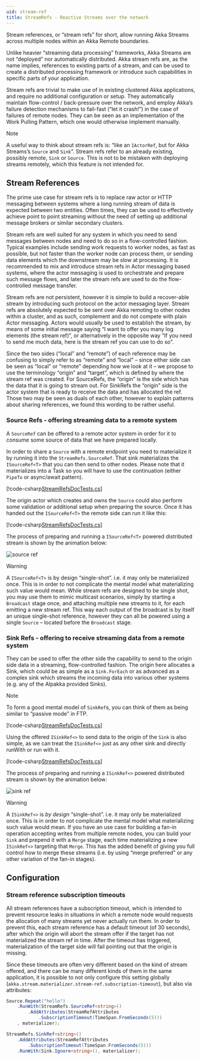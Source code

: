 ```yaml
---
uid: stream-ref
title: StreamRefs - Reactive Streams over the network
---
```


Stream references, or “stream refs” for short, allow running Akka Streams across multiple nodes within an Akka Remote boundaries.

Unlike heavier “streaming data processing” frameworks, Akka Streams are not “deployed” nor automatically distributed. Akka stream refs are, as the name implies, references to existing parts of a stream, and can be used to create a distributed processing framework or introduce such capabilities in specific parts of your application.

Stream refs are trivial to make use of in existing clustered Akka applications, and require no additional configuration or setup. They automatically maintain flow-control / back-pressure over the network, and employ Akka’s failure detection mechanisms to fail-fast (“let it crash!”) in the case of failures of remote nodes. They can be seen as an implementation of the Work Pulling Pattern, which one would otherwise implement manually.

> [!NOTE]
> A useful way to think about stream refs is: “like an `IActorRef`, but for Akka Streams’s `Source` and `Sink`”. Stream refs refer to an already existing, possibly remote, `Sink` or `Source`. This is not to be mistaken with deploying streams remotely, which this feature is not intended for.

## Stream References

The prime use case for stream refs is to replace raw actor or HTTP messaging between systems where a long running stream of data is expected between two entities. Often times, they can be used to effectively achieve point to point streaming without the need of setting up additional message brokers or similar secondary clusters.

Stream refs are well suited for any system in which you need to send messages between nodes and need to do so in a flow-controlled fashion. Typical examples include sending work requests to worker nodes, as fast as possible, but not faster than the worker node can process them, or sending data elements which the downstream may be slow at processing. It is recommended to mix and introduce stream refs in Actor messaging based systems, where the actor messaging is used to orchestrate and prepare such message flows, and later the stream refs are used to do the flow-controlled message transfer.

Stream refs are not persistent, however it is simple to build a recover-able stream by introducing such protocol on the actor messaging layer. Stream refs are absolutely expected to be sent over Akka remoting to other nodes within a cluster, and as such, complement and do not compete with plain Actor messaging. Actors would usually be used to establish the stream, by means of some initial message saying “I want to offer you many log elements (the stream ref)”, or alternatively in the opposite way “If you need to send me much data, here is the stream ref you can use to do so”.

Since the two sides (“local” and “remote”) of each reference may be confusing to simply refer to as “remote” and “local” – since either side can be seen as “local” or “remote” depending how we look at it – we propose to use the terminology “origin” and “target”, which is defined by where the stream ref was created. For SourceRefs, the “origin” is the side which has the data that it is going to stream out. For SinkRefs the “origin” side is the actor system that is ready to receive the data and has allocated the ref. Those two may be seen as duals of each other, however to explain patterns about sharing references, we found this wording to be rather useful.

### Source Refs - offering streaming data to a remote system

A `SourceRef` can be offered to a remote actor system in order for it to consume some source of data that we have prepared locally.

In order to share a `Source` with a remote endpoint you need to materialize it by running it into the `StreamRefs.SourceRef`. That sink materializes the `ISourceRef<T>` that you can then send to other nodes. Please note that it materializes into a Task so you will have to use the continuation (either `PipeTo` or async/await pattern).

[!code-csharp[StreamRefsDocTests.cs](../../../src/core/Akka.Docs.Tests/Streams/StreamRefsDocTests.cs?name=data-source-actor)]

The origin actor which creates and owns the `Source` could also perform some validation or additional setup when preparing the source. Once it has handed out the `ISourceRef<T>` the remote side can run it like this:

[!code-csharp[StreamRefsDocTests.cs](../../../src/core/Akka.Docs.Tests/Streams/StreamRefsDocTests.cs?name=source-ref-materialization)]

The process of preparing and running a `ISourceRef<T>` powered distributed stream is shown by the animation below:

![source ref](/images/source-ref-animation.gif)

> [!WARNING]
> A `ISourceRef<T>` is by design “single-shot”. i.e. it may only be materialized once. This is in order to not complicate the mental model what materializing such value would mean. While stream refs are designed to be single shot, you may use them to mimic multicast scenarios, simply by starting a `Broadcast` stage once, and attaching multiple new streams to it, for each emitting a new stream ref. This way each output of the broadcast is by itself an unique single-shot reference, however they can all be powered using a single `Source` – located before the `Broadcast` stage.

### Sink Refs - offering to receive streaming data from a remote system

They can be used to offer the other side the capability to send to the origin side data in a streaming, flow-controlled fashion. The origin here allocates a Sink, which could be as simple as a `Sink.ForEach` or as advanced as a complex sink which streams the incoming data into various other systems (e.g. any of the Alpakka provided Sinks).

> [!NOTE]
To form a good mental model of `SinkRef`s, you can think of them as being similar to “passive mode” in FTP.

[!code-csharp[StreamRefsDocTests.cs](../../../src/core/Akka.Docs.Tests/Streams/StreamRefsDocTests.cs?name=data-sink-actor)]

Using the offered `ISinkRef<>` to send data to the origin of the `Sink` is also simple, as we can treat the `ISinkRef<>` just as any other sink and directly runWith or run with it.

[!code-csharp[StreamRefsDocTests.cs](../../../src/core/Akka.Docs.Tests/Streams/StreamRefsDocTests.cs?name=sink-ref-materialization)]

The process of preparing and running a `ISinkRef<>` powered distributed stream is shown by the animation below:

![sink ref](/images/sink-ref-animation.gif)

> [!Warning]
> A `ISinkRef<>` is *by design* “single-shot”. i.e. it may only be materialized once. This is in order to not complicate the mental model what materializing such value would mean. If you have an use case for building a fan-in operation accepting writes from multiple remote nodes, you can build your `Sink` and prepend it with a `Merge` stage, each time materializing a new `ISinkRef<>` targeting that `Merge`. This has the added benefit of giving you full control how to merge these streams (i.e. by using “merge preferred” or any other variation of the fan-in stages).

## Configuration

### Stream reference subscription timeouts

All stream references have a subscription timeout, which is intended to prevent resource leaks in situations in which a remote node would requests the allocation of many streams yet never actually run them. In order to prevent this, each stream reference has a default timeout (of 30 seconds), after which the origin will abort the stream offer if the target has not materialized the stream ref in time. After the timeout has triggered, materialization of the target side will fail pointing out that the origin is missing.

Since these timeouts are often very different based on the kind of stream offered, and there can be many different kinds of them in the same application, it is possible to not only configure this setting globally (`akka.stream.materializer.stream-ref.subscription-timeout`), but also via attributes:

```csharp
Source.Repeat("hello")
    .RunWith(StreamRefs.SourceRef<string>()
        .AddAttributes(StreamRefAttributes
            .SubscriptionTimeout(TimeSpan.FromSeconds(5)))
    , materializer);

StreamRefs.SinkRef<string>()
    .AddAttributes(StreamRefAttributes
        .SubscriptionTimeout(TimeSpan.FromSeconds(5)))
    .RunWith(Sink.Ignore<string>(), materializer);
```

